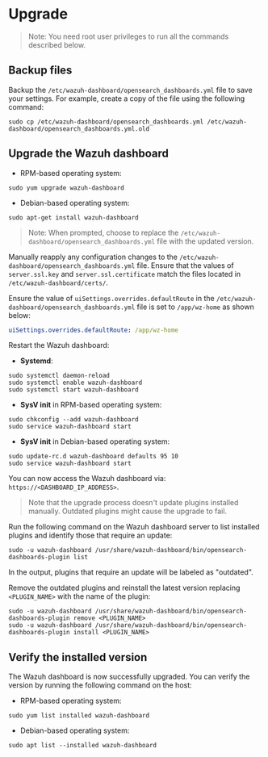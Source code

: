 # Upgrade

> Note: You need root user privileges to run all the commands described below.

## Backup files

Backup the `/etc/wazuh-dashboard/opensearch_dashboards.yml` file to save your settings. For example, create a copy of the file using the following command:

```console
sudo cp /etc/wazuh-dashboard/opensearch_dashboards.yml /etc/wazuh-dashboard/opensearch_dashboards.yml.old
```

## Upgrade the Wazuh dashboard

- RPM-based operating system:

```console
sudo yum upgrade wazuh-dashboard
```

- Debian-based operating system:

```console
sudo apt-get install wazuh-dashboard
```

> Note: When prompted, choose to replace the `/etc/wazuh-dashboard/opensearch_dashboards.yml` file with the updated version.

Manually reapply any configuration changes to the `/etc/wazuh-dashboard/opensearch_dashboards.yml` file. Ensure that the values of `server.ssl.key` and `server.ssl.certificate` match the files located in `/etc/wazuh-dashboard/certs/`.

Ensure the value of `uiSettings.overrides.defaultRoute` in the `/etc/wazuh-dashboard/opensearch_dashboards.yml` file is set to `/app/wz-home` as shown below:

```yaml
uiSettings.overrides.defaultRoute: /app/wz-home
```

Restart the Wazuh dashboard:

- **Systemd**:

```console
sudo systemctl daemon-reload
sudo systemctl enable wazuh-dashboard
sudo systemctl start wazuh-dashboard
```

- **SysV init** in RPM-based operating system:

```console
sudo chkconfig --add wazuh-dashboard
sudo service wazuh-dashboard start
```

- **SysV init** in Debian-based operating system:

```console
sudo update-rc.d wazuh-dashboard defaults 95 10
sudo service wazuh-dashboard start
```

You can now access the Wazuh dashboard via: `https://<DASHBOARD_IP_ADDRESS>`.

> Note that the upgrade process doesn't update plugins installed manually. Outdated plugins might cause the upgrade to fail.

Run the following command on the Wazuh dashboard server to list installed plugins and identify those that require an update:

```console
sudo -u wazuh-dashboard /usr/share/wazuh-dashboard/bin/opensearch-dashboards-plugin list
```

In the output, plugins that require an update will be labeled as "outdated".

Remove the outdated plugins and reinstall the latest version replacing `<PLUGIN_NAME>` with the name of the plugin:

```console
sudo -u wazuh-dashboard /usr/share/wazuh-dashboard/bin/opensearch-dashboards-plugin remove <PLUGIN_NAME>
sudo -u wazuh-dashboard /usr/share/wazuh-dashboard/bin/opensearch-dashboards-plugin install <PLUGIN_NAME>
```

## Verify the installed version

The Wazuh dashboard is now successfully upgraded. You can verify the version by running the following command on the host:

- RPM-based operating system:

```console
sudo yum list installed wazuh-dashboard
```

- Debian-based operating system:

```console
sudo apt list --installed wazuh-dashboard
```
